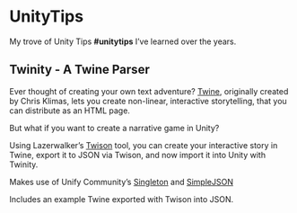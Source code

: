 # UnityTips
My trove of Unity Tips **#unitytips** I’ve learned over the years.  

## Twinity - A Twine Parser
Ever thought of creating your own text adventure? [Twine](https://twinery.org), originally created by Chris Klimas, lets you create non-linear, interactive storytelling, that you can distribute as an HTML page.

But what if you want to create a narrative game in Unity?

Using Lazerwalker’s [Twison](https://github.com/lazerwalker) tool, you can create your interactive story in Twine, export it to JSON via Twison, and now import it into Unity with Twinity.

Makes use of Unify Community’s [Singleton](http://wiki.unity3d.com/index.php/Singleton) and [SimpleJSON](http://wiki.unity3d.com/index.php/SimpleJSON)

Includes an example Twine exported with Twison into JSON.



